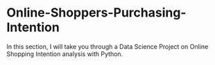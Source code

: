 # Online-Shoppers-Purchasing-Intention
In this section, I will take you through a Data Science Project on Online Shopping Intention analysis with Python.
